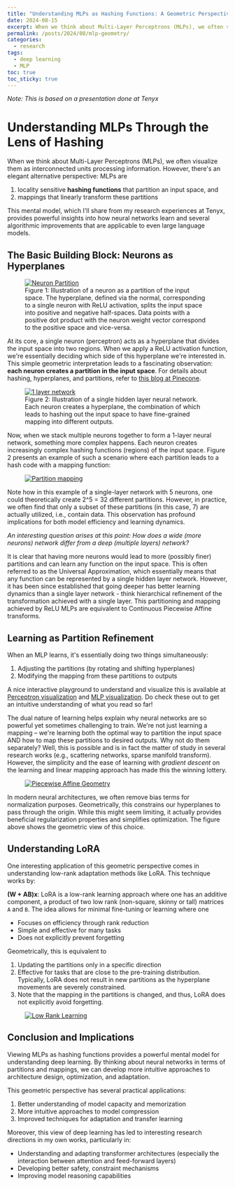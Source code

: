 ```yaml
---
title: "Understanding MLPs as Hashing Functions: A Geometric Perspective"
date: 2024-08-15
excerpt: When we think about Multi-Layer Perceptrons (MLPs), we often visualize them as interconnected neurons processing information. However, there's an elegant alternative perspective - viewing MLPs as hashing functions that partition input space and mapping functions on these partitions.
permalink: /posts/2024/08/mlp-geometry/
categories:
  - research
tags:
  - deep learning
  - MLP
toc: true
toc_sticky: true
---
```

_Note: This is based on a presentation done at Tenyx_

# Understanding MLPs Through the Lens of Hashing

When we think about Multi-Layer Perceptrons (MLPs), we often visualize them as interconnected units processing information. However, there's an elegant alternative perspective: MLPs are 
1. locality sensitive **hashing functions** that partition an input space, and 
2. mappings that linearly transform these partitions 

This mental model, which I'll share from my research experiences at Tenyx, provides powerful insights into how neural networks learn and several algorithmic improvements that are applicable to even large language models. 

## The Basic Building Block: Neurons as Hyperplanes
<figure>
  <a href="/images/mlp_partitions/neuron_plane.webp"><img src="/images/mlp_partitions/neuron_plane.webp" alt="Neuron Partition"/></a>
  <figcaption> Figure 1: Illustration of a neuron as a partition of the input space. The hyperplane, defined via the normal, corresponding to a single neuron with ReLU activation, splits the input space into positive and negative half-spaces. Data points with a positive dot product with the neuron weight vector correspond to the positive space and vice-versa. </figcaption>
</figure>

At its core, a single neuron (perceptron) acts as a hyperplane that divides the input space into two regions. When we apply a ReLU activation function, we're essentially deciding which side of this hyperplane we're interested in. This simple geometric interpretation leads to a fascinating observation: **each neuron creates a partition in the input space**. For details about hashing, hyperplanes, and partitions, refer to [this blog at Pinecone](https://www.pinecone.io/learn/series/faiss/locality-sensitive-hashing-random-projection/#Random-Hyperplanes).

<figure>
  <a href="/images/mlp_partitions/1layer.png"><img src="/images/mlp_partitions/1layer.png" alt="1 layer network"/></a>
  <figcaption> Figure 2: Illustration of a single hidden layer neural network. Each neuron creates a hyperplane, the combination of which leads to hashing out the input space to have fine-grained mapping into different outputs.  </figcaption>
</figure>
Now, when we stack multiple neurons together to form a 1-layer neural network, something more complex happens. Each neuron creates increasingly complex hashing functions (regions) of the input space. Figure 2 presents an example of such a scenario where each partition leads to a hash code with a mapping function:

<figure>
  <a href="/images/mlp_partitions/partition_mapping.png"><img src="/images/mlp_partitions/partition_mapping.png" alt="Partition mapping"/></a>
</figure>

Note how in this example of a single-layer network with 5 neurons, one could theoretically create 2^5 = 32 different partitions. However, in practice, we often find that only a subset of these partitions (in this case, 7) are actually utilized, i.e., contain data. This observation has profound implications for both model efficiency and learning dynamics. 

*An interesting question arises at this point: How does a wide (more neurons) network differ from a deep (multiple layers) network?*

It is clear that having more neurons would lead to more (possibly finer) partitions and can learn any function on the input space. This is often referred to as the Universal Approximation, which essentially means that any function can be represented by a single hidden layer network. However, it has been since established that going deeper has better learning dynamics than a single layer network - think hierarchical refinement of the transformation achieved with a single layer. This partitioning and mapping achieved by ReLU MLPs are equivalent to Continuous Piecewise Affine transforms.

## Learning as Partition Refinement

When an MLP learns, it's essentially doing two things simultaneously:
1. Adjusting the partitions (by rotating and shifting hyperplanes)
2. Modifying the mapping from these partitions to outputs

A nice interactive playground to understand and visualize this is available at [Perceptron visualization](https://vinizinho.net/projects/perceptron-viz/) and [MLP visualization](https://playground.tensorflow.org/#activation=relu&batchSize=10&dataset=circle&regDataset=reg-plane&learningRate=0.03&regularizationRate=0&noise=0&networkShape=1&seed=0.44887&showTestData=false&discretize=false&percTrainData=50&x=true&y=true&xTimesY=false&xSquared=false&ySquared=false&cosX=false&sinX=false&cosY=false&sinY=false&collectStats=false&problem=classification&initZero=false&hideText=false). Do check these out to get an intuitive understanding of what you read so far!

The dual nature of learning helps explain why neural networks are so powerful yet sometimes challenging to train. We're not just learning a mapping – we're learning both the optimal way to partition the input space AND how to map these partitions to desired outputs. Why not do them separately? Well, this is possible and is in fact the matter of study in several research works (e.g., scattering networks, sparse manifold transform). However, the simplicity and the ease of learning with *gradient descent* on the learning and linear mapping approach has made this the winning lottery.

<figure>
  <a href="/images/llm_geometry/cpa.png"><img src="/images/llm_geometry/cpa.png" alt="Piecewise Affine Geometry"/></a>
</figure>

In modern neural architectures, we often remove bias terms for normalization purposes. Geometrically, this constrains our hyperplanes to pass through the origin. While this might seem limiting, it actually provides beneficial regularization properties and simplifies optimization. The figure above shows the geometric view of this choice.

## Understanding LoRA

One interesting application of this geometric perspective comes in understanding low-rank adaptation methods like LoRA. This technique works by:

**(W + AB)x**:
LoRA is a low-rank learning approach where one has an additive component, a product of two low rank (non-square, skinny or tall) matrices `A` and `B`. The idea allows for minimal fine-tuning or learning where one
- Focuses on efficiency through rank reduction
- Simple and effective for many tasks
- Does not explicitly prevent forgetting

Geometrically, this is equivalent to 
1. Updating the partitions only in a specific direction
2. Effective for tasks that are close to the pre-training distribution. Typically, LoRA does not result in new partitions as the hyperplane movements are severely constrained.
3. Note that the mapping in the partitions is changed, and thus, LoRA does not explicitly avoid forgetting. 

<figure>
  <a href="/images/mlp_partitions/low_rank_learning.png"><img src="/images/mlp_partitions/low_rank_learning.png" alt="Low Rank Learning"/></a>
</figure>

## Conclusion and Implications
Viewing MLPs as hashing functions provides a powerful mental model for understanding deep learning. By thinking about neural networks in terms of partitions and mappings, we can develop more intuitive approaches to architecture design, optimization, and adaptation.

This geometric perspective has several practical applications:
1. Better understanding of model capacity and memorization
2. More intuitive approaches to model compression
3. Improved techniques for adaptation and transfer learning

Moreover, this view of deep learning has led to interesting research directions in my own works, particularly in:
- Understanding and adapting transformer architectures (especially the interaction between attention and feed-forward layers)
- Developing better safety, constraint mechanisms
- Improving model reasoning capabilities 